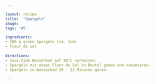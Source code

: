 ```yaml
---

layout: recipe
title:  "Spargeln"
image: 
tags: '#5'

ingredients:
- 500 g grüne Spargeln (ca. 1cm)
- Fleur de sel
 
directions:
- Sous-Vide Wasserbad auf 88°C vorheizen.
- Spargeln mit etwas Fleur de Sel in Beutel geben und vakumieren.
- Spargeln in Wasserbad 20 - 22 Minuten garen.

---
```


